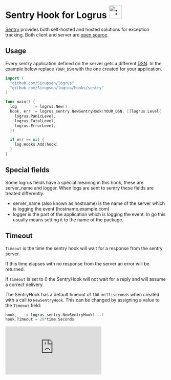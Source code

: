 # Sentry Hook for Logrus <img src="http://i.imgur.com/hTeVwmJ.png" width="40" height="40" alt=":walrus:" class="emoji" title=":walrus:" />

[Sentry](https://getsentry.com) provides both self-hosted and hosted
solutions for exception tracking.
Both client and server are
[open source](https://github.com/getsentry/sentry).

## Usage

Every sentry application defined on the server gets a different
[DSN](https://www.getsentry.com/docs/). In the example below replace
`YOUR_DSN` with the one created for your application.

```go
import (
  "github.com/Sirupsen/logrus"
  "github.com/Sirupsen/logrus/hooks/sentry"
)

func main() {
  log       := logrus.New()
  hook, err := logrus_sentry.NewSentryHook(YOUR_DSN, []logrus.Level{
    logrus.PanicLevel,
    logrus.FatalLevel,
    logrus.ErrorLevel,
  })

  if err == nil {
    log.Hooks.Add(hook)
  }
}
```

## Special fields

Some logrus fields have a special meaning in this hook,
these are server_name and logger.
When logs are sent to sentry these fields are treated differently.
- server_name (also known as hostname) is the name of the server which
is logging the event (hostname.example.com)
- logger is the part of the application which is logging the event.
In go this usually means setting it to the name of the package.

## Timeout

`Timeout` is the time the sentry hook will wait for a response
from the sentry server.

If this time elapses with no response from
the server an error will be returned.

If `Timeout` is set to 0 the SentryHook will not wait for a reply
and will assume a correct delivery.

The SentryHook has a default timeout of `100 milliseconds` when created
with a call to `NewSentryHook`. This can be changed by assigning a value to the `Timeout` field:

```go
hook, _ := logrus_sentry.NewSentryHook(...)
hook.Timeout = 20*time.Seconds
```


[![Analytics](https://kubernetes-site.appspot.com/UA-36037335-10/GitHub/Godeps/_workspace/src/github.com/Sirupsen/logrus/hooks/sentry/README.md?pixel)]()
